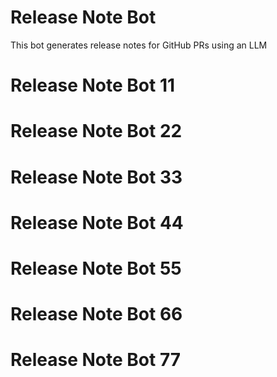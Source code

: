 # Release Note Bot  
This bot generates release notes for GitHub PRs using an LLM
# Release Note Bot 11
# Release Note Bot 22
# Release Note Bot 33
# Release Note Bot 44
# Release Note Bot 55
# Release Note Bot 66
# Release Note Bot 77

